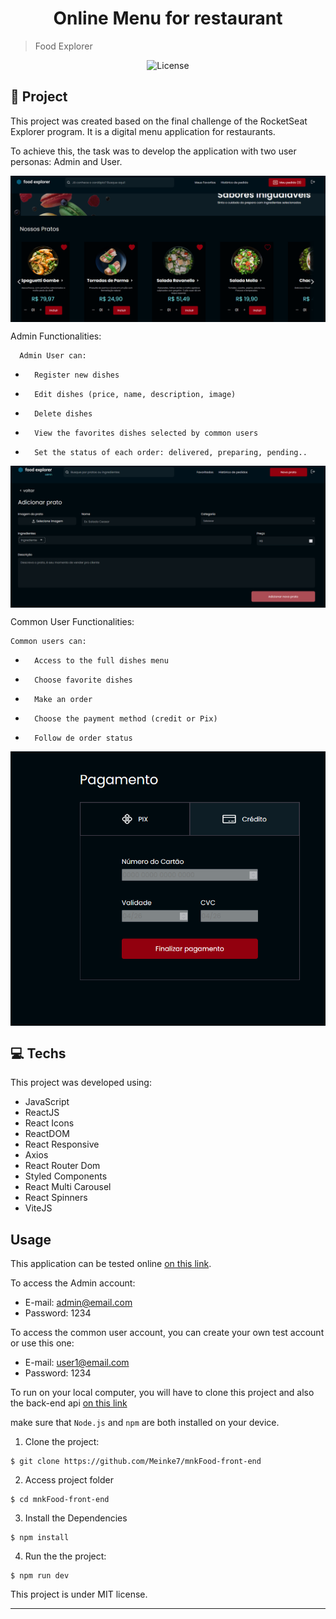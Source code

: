 <h1 align="center" style="text-align: center;" >
 Online Menu for restaurant 

</h1>

> Food Explorer




<p align="center">
  <img alt="License" src="https://img.shields.io/static/v1?label=license&message=MIT&color=49AA26&labelColor=000000">
</p>

<h2 id="project">📁 Project</h2>

This project was created based on the final challenge of the RocketSeat Explorer program. It is a digital menu application for restaurants.

To achieve this, the task was to develop the application with two user personas: Admin and User.



<img alt="" src="/src/assets/userHome.png" style="vertical-align: middle">




Admin Functionalities:

      Admin User can:
 -       Register new dishes
 -       Edit dishes (price, name, description, image)
 -       Delete dishes
 -       View the favorites dishes selected by common users
 -       Set the status of each order: delivered, preparing, pending..

 
<img alt="" src="/src/assets/adminNewPlate.png" style="vertical-align: middle">


Common User Functionalities:

    Common users can:
 -       Access to the full dishes menu
 -       Choose favorite dishes
 -       Make an order
 -       Choose the payment method (credit or Pix)
 -       Follow de order status





<img alt="" src="/src/assets/userPayment.png" style="vertical-align: middle">




<h2 id="technologies">💻 Techs</h2>

This project was developed using:

- JavaScript
- ReactJS
- React Icons
- ReactDOM
- React Responsive
- Axios
- React Router Dom
- Styled Components
- React Multi Carousel
- React Spinners
- ViteJS

<h2 id="usage"> Usage</h2>

This application can be tested online [on this link](https://netlify.app/).

 To access the Admin account:
- E-mail: admin@email.com
- Password: 1234

To access the common user account, you can create your own test account or use this one:
- E-mail: user1@email.com
- Password: 1234

To run on your local computer, you will have to clone this project and also the 
back-end api [on this link](https://github.com/Meinke7/mnkFood-Back-end-BACKUP)

make sure that ``Node.js`` and ``npm`` are both installed on your device. 

1. Clone the project:

```
$ git clone https://github.com/Meinke7/mnkFood-front-end
```

2. Access project folder

```
$ cd mnkFood-front-end
```

3. Install the Dependencies

```
$ npm install
```

4. Run the the project:

```
$ npm run dev
```


This project is under MIT license.

---


